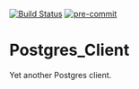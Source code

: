 [![Build Status](https://travis-ci.com/yyang-even/Postgres_Client.svg?branch=master)](https://travis-ci.com/yyang-even/Postgres_Client) [![pre-commit](https://img.shields.io/badge/pre--commit-enabled-brightgreen?logo=pre-commit&logoColor=white)](https://github.com/pre-commit/pre-commit)

# Postgres_Client
Yet another Postgres client.
